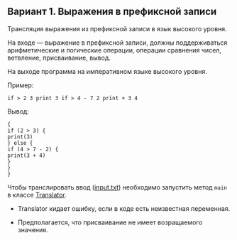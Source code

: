 ## Вариант 1. Выражения в префиксной записи

Трансляция выражения из префиксной записи в язык высокого уровня.

На входе — выражение в префиксной записи, должны поддерживаться арифметические и логические операции, операции сравнения
чисел,
ветвление, присваивание, вывод.

На выходе программа на императивном языке высокого уровня.

Пример:

```
if > 2 3 print 3 if > 4 - 7 2 print + 3 4
```

Вывод:

```
{
if (2 > 3) {
print(3)
} else {
if (4 > 7 - 2) {
print(3 + 4)
}
}
}
```

Чтобы транслировать ввод ([input.txt](input.in)) необходимо запустить метод ```main``` в
классе [Translator](src/main/java/Translator.java).

* Translator кидает ошибку, если в коде есть неизвестная переменная.

* Предполагается, что присваивание не имеет возращаемого значения.